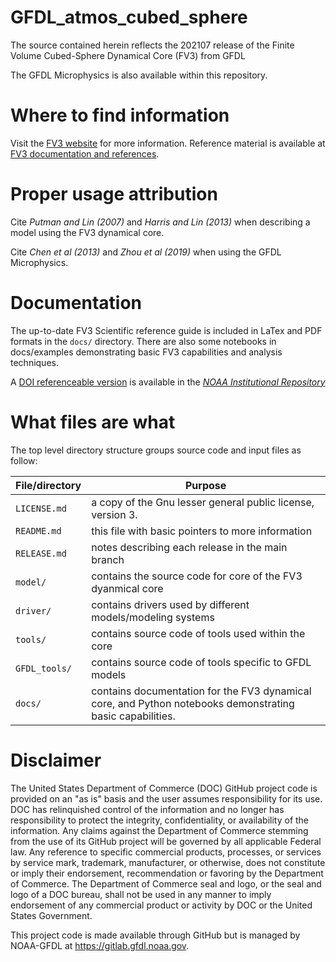 # GFDL_atmos_cubed_sphere

The source contained herein reflects the 202107 release of the Finite Volume Cubed-Sphere Dynamical Core (FV3) from GFDL

The GFDL Microphysics is also available within this repository.

# Where to find information

Visit the [FV3 website](https://www.gfdl.noaa.gov/fv3/) for more information. Reference material is available at [FV3 documentation and references](https://www.gfdl.noaa.gov/fv3/fv3-documentation-and-references/).

# Proper usage attribution

Cite _Putman and Lin (2007)_ and _Harris and Lin (2013)_ when describing a model using the FV3 dynamical core.

Cite _Chen et al (2013)_ and _Zhou et al (2019)_ when using the GFDL Microphysics.

# Documentation

The up-to-date FV3 Scientific reference guide is included in LaTex and PDF formats in the ```docs/``` directory. There are also some notebooks in docs/examples demonstrating basic FV3 capabilities and analysis techniques.

A [DOI referenceable version](https://doi.org/10.25923/6nhs-5897) is available in the [_NOAA Institutional Repository_](https://repository.library.noaa.gov/view/noaa/30725)

# What files are what

The top level directory structure groups source code and input files as follow:

| File/directory       | Purpose |
| --------------       | ------- |
| ```LICENSE.md```     | a copy of the Gnu lesser general public license, version 3. |
| ```README.md```      | this file with basic pointers to more information |
| ```RELEASE.md```     | notes describing each release in the main branch |
| ```model/```         | contains the source code for core of the FV3 dyanmical core |
| ```driver/```        | contains drivers used by different models/modeling systems |
| ```tools/```         | contains source code of tools used within the core |
| ```GFDL_tools/```    | contains source code of tools specific to GFDL models |
| ```docs/```          | contains documentation for the FV3 dynamical core, and Python notebooks demonstrating basic capabilities. |

# Disclaimer

The United States Department of Commerce (DOC) GitHub project code is provided
on an "as is" basis and the user assumes responsibility for its use. DOC has
relinquished control of the information and no longer has responsibility to
protect the integrity, confidentiality, or availability of the information. Any
claims against the Department of Commerce stemming from the use of its GitHub
project will be governed by all applicable Federal law. Any reference to
specific commercial products, processes, or services by service mark,
trademark, manufacturer, or otherwise, does not constitute or imply their
endorsement, recommendation or favoring by the Department of Commerce. The
Department of Commerce seal and logo, or the seal and logo of a DOC bureau,
shall not be used in any manner to imply endorsement of any commercial product
or activity by DOC or the United States Government.

This project code is made available through GitHub but is managed by NOAA-GFDL
at https://gitlab.gfdl.noaa.gov.
